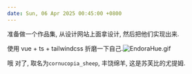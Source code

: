 ```yaml
---
date: Sun, 06 Apr 2025 00:45:00 +0800
---
```


准备做一个作品集, 从设计网站上面拿设计, 然后把他们实现出来.

使用 vue + ts + tailwindcss 折磨一下自己.<img src="https://gcore.jsdelivr.net/gh/sooooooooooooooooootheby/Emoji_Chest@v1.0.0/package/aurakingdom//EndoraHue.gif" alt="EndoraHue.gif" class="emoji emoji-custom only-emoji">

哦 对了, 取名为`cornucopia_sheep`, 丰饶绵羊, 这是苏芙比的尤提姆.